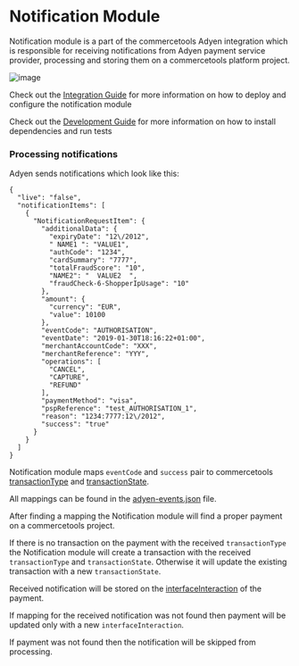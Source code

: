 # Notification Module

Notification module is a part of the commercetools Adyen integration
which is responsible for receiving notifications from Adyen payment service provider,
processing and storing them on a commercetools platform project.

![image](https://user-images.githubusercontent.com/9251453/56137277-bbad3500-5f94-11e9-8559-7d46113dbbf6.png)

Check out the [Integration Guide](./docs/IntegrationGuide.md) for more information on how to deploy and configure the notification module

Check out the [Development Guide](./docs/DevelopmentGuide.md) for more information on how to install dependencies and run tests

### Processing notifications
Adyen sends notifications which look like this:

```
{
  "live": "false",
  "notificationItems": [
    {
      "NotificationRequestItem": {
        "additionalData": {
          "expiryDate": "12\/2012",
          " NAME1 ": "VALUE1",
          "authCode": "1234",
          "cardSummary": "7777",
          "totalFraudScore": "10",
          "NAME2": "  VALUE2  ",
          "fraudCheck-6-ShopperIpUsage": "10"
        },
        "amount": {
          "currency": "EUR",
          "value": 10100
        },
        "eventCode": "AUTHORISATION",
        "eventDate": "2019-01-30T18:16:22+01:00",
        "merchantAccountCode": "XXX",
        "merchantReference": "YYY",
        "operations": [
          "CANCEL",
          "CAPTURE",
          "REFUND"
        ],
        "paymentMethod": "visa",
        "pspReference": "test_AUTHORISATION_1",
        "reason": "1234:7777:12\/2012",
        "success": "true"
      }
    }
  ]
}

```

Notification module maps `eventCode` and `success` pair to
commercetools [transactionType](https://docs.commercetools.com/http-api-projects-payments#transactiontype)
and [transactionState](https://docs.commercetools.com/http-api-projects-payments#transactionstate).

All mappings can be found in the [adyen-events.json](./resources/adyen-events.json) file.

After finding a mapping the Notification module will find a proper
payment on a commercetools project.

If there is no transaction on the payment with the received `transactionType`
the Notification module will create a transaction with the received `transactionType` and
`transactionState`. Otherwise it will update the existing transaction with a new `transactionState`.

Received notification will be stored on the [interfaceInteraction](https://docs.commercetools.com/http-api-projects-payments#add-interfaceinteraction) of the payment.

If mapping for the received notification was not found then payment will be updated only with a new `interfaceInteraction`.

If payment was not found then the notification will be skipped from processing.
